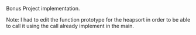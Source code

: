 Bonus Project implementation. 

Note: I had to edit the function prototype for the heapsort in order to be able to call it using the call already implement in the main.
